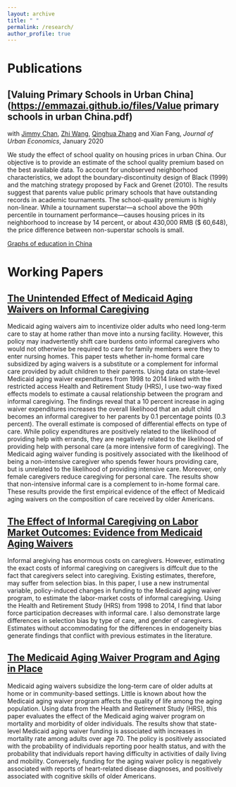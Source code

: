 ```yaml
---
layout: archive
title: " "
permalink: /research/
author_profile: true
---
```


Publications
======
## [Valuing Primary Schools in Urban China](https://emmazai.github.io/files/Value primary schools in urban China.pdf)

with [Jimmy Chan](https://jimmyhingchan.weebly.com/), [Zhi Wang](https://zhiwang2013brownecon.weebly.com/), [Qinghua Zhang](https://en.gsm.pku.edu.cn/conjsxq.jsp?urltype=tree.TreeTempUrl&wbtreeid=1099&user_id=zhangq) and Xian Fang, _Journal of Urban Economics_, January 2020

We study the effect of school quality on housing prices in urban China. Our objective is to provide an estimate of the school quality premium based on the best available data. To account for unobserved neighborhood characteristics, we adopt the boundary-discontinuity design of Black (1999) and the matching strategy proposed by Fack and Grenet (2010). The results suggest that parents value public primary schools that have outstanding records in academic tournaments. The school-quality premium is highly non-linear. While a tournament superstar—a school above the 90th percentile in tournament performance—causes housing prices in its neighborhood to increase by 14 percent, or about 430,000 RMB ($ 60,648), the price difference between non-superstar schools is small.

[Graphs of education in China](https://emmazai.github.io/files/EducationinChina.pdf)


Working Papers
======
## [The Unintended Effect of Medicaid Aging Waivers on Informal Caregiving](https://emmazai.github.io/files/jmp_draft.pdf)

Medicaid aging waivers aim to incentivize older adults who need long-term care to stay at home rather than move
into a nursing facility. However, this policy may inadvertently shift care burdens onto
informal caregivers who would not otherwise be required to care for family members were
they to enter nursing homes. This paper tests whether in-home formal care subsidized
by aging waivers is a substitute or a complement for informal care provided by adult
children to their parents. Using data on state-level Medicaid aging waiver expenditures
from 1998 to 2014 linked with the restricted access Health and Retirement Study (HRS),
I use two-way fixed effects
models to estimate a causal relationship between the program and informal caregiving.
The findings reveal that a 10 percent increase in aging waiver expenditures increases the
overall likelihood that an adult child becomes an informal caregiver to her parents by 0.1
percentage points (0.3 percent). The overall estimate is composed of differential effects on
type of care. While policy expenditures are positively related to the likelihood
of providing help with errands, they are negatively related to the likelihood of providing
help with personal care (a more intensive form of caregiving). The Medicaid aging waiver
funding is positively associated with the likelihood of being a non-intensive caregiver who spends fewer hours providing care, but is unrelated to the likelihood of providing intensive care. Moreover, only female caregivers reduce caregiving for personal care. The results
show that non-intensive informal care is a complement to in-home formal care. These
results provide the first empirical evidence of the effect of Medicaid aging waivers on the
composition of care received by older Americans.

## [The Effect of Informal Caregiving on Labor Market Outcomes: Evidence from Medicaid Aging Waivers](https://emmazai.github.io/files/chapter2_dis.pdf)

Informal aregiving has enormous costs on caregivers. However, estimating the exact costs of
informal caregiving on caregivers is diffcult due to the fact that caregivers select into
caregiving. Existing estimates, therefore, may suffer from selection bias. In this paper,
I use a new instrumental variable, policy-induced changes in funding to the Medicaid
aging waiver program, to estimate the labor-market costs of informal caregiving. Using
the Health and Retirement Study (HRS) from 1998 to 2014, I find that labor force
participation decreases with informal care. I also demonstrate large differences in
selection bias by type of care, and gender of caregivers. Estimates without
accommodating for the differences in endogeneity bias generate findings that conflict
with previous estimates in the literature.

## [The Medicaid Aging Waiver Program and Aging in Place](https://emmazai.github.io/files/chapter3_dis.pdf) 

Medicaid aging waivers subsidize the long-term care of older adults at home
or in community-based settings. Little is known about how the Medicaid aging waiver
program affects the quality of life among the aging population. Using data from the
Health and Retirement Study (HRS), this paper evaluates the effect of the Medicaid
aging waiver program on mortality and morbidity of older individuals. The results show that state-level Medicaid aging waiver funding is associated with increases in mortality
rate among adults over age 70. The policy is positively associated with the probability of
individuals reporting poor health status, and with the probability that individuals report
having difficulty in activities of daily living and mobility. Conversely, funding for the aging
waiver policy is negatively associated with reports of heart-related disease diagnoses, and
positively associated with cognitive skills of older Americans.



